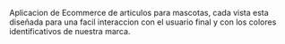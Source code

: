 Aplicacion de Ecommerce de articulos para mascotas, cada vista esta diseñada para una facil interaccion con el usuario final y con los colores identificativos de nuestra marca.
